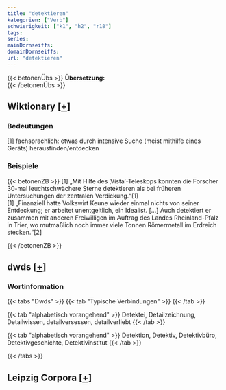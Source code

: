 ```yaml
---
title: "detektieren"
kategorien: ["Verb"]
schwierigkeit: ["k1", "h2", "r18"]
tags:
series:
mainDornseiffs:
domainDornseiffs:
url: "detektieren"
---
```


{{< betonenÜbs >}}
**Übersetzung:**  
{{< /betonenÜbs >}}

## Wiktionary [[+](https://de.wiktionary.org/wiki/detektieren)]

### Bedeutungen
[1] fachsprachlich: etwas durch intensive Suche (meist mithilfe eines Geräts) herausfinden/entdecken  

### Beispiele
{{< betonenZB >}}
[1] „Mit Hilfe des ‚Vista‘-Teleskops konnten die Forscher 30-mal leuchtschwächere Sterne detektieren als bei früheren Untersuchungen der zentralen Verdickung.“[1]  
[1] „Finanziell hatte Volkswirt Keune wieder einmal nichts von seiner Entdeckung; er arbeitet unentgeltlich, ein Idealist. […] Auch detektiert er zusammen mit anderen Freiwilligen im Auftrag des Landes Rheinland-Pfalz in Trier, wo mutmaßlich noch immer viele Tonnen Römermetall im Erdreich stecken.“[2]  

{{< /betonenZB >}}


## dwds [[+](https://www.dwds.de/wb/detektieren)]

### Wortinformation
{{< tabs "Dwds" >}}
{{< tab "Typische Verbindungen" >}}
{{< /tab >}}

{{< tab "alphabetisch vorangehend" >}}
Detektei, Detailzeichnung, Detailwissen, detailversessen, detailverliebt
{{< /tab >}}

{{< tab "alphabetisch vorangehend" >}}
Detektion, Detektiv, Detektivbüro, Detektivgeschichte, Detektivinstitut
{{< /tab >}}

{{< /tabs >}}

## Leipzig Corpora [[+](https://corpora.uni-leipzig.de/en/res?word=detektieren&corpusId=deu_newscrawl-public_2018)]


